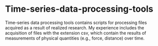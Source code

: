 # Time-series-data-processing-tools
Time-series data processing tools contains scripts for processing files acquired as a result of realized research. My experience includes the acquisition of files with the extension csv, which contain the results of measurements of physical quantities (e.g., force, distance) over time. 

